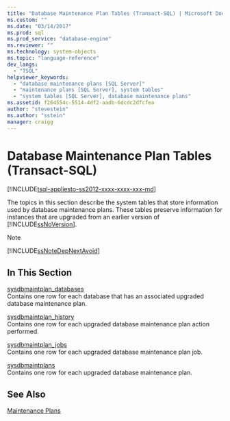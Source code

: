 ```yaml
---
title: "Database Maintenance Plan Tables (Transact-SQL) | Microsoft Docs"
ms.custom: ""
ms.date: "03/14/2017"
ms.prod: sql
ms.prod_service: "database-engine"
ms.reviewer: ""
ms.technology: system-objects
ms.topic: "language-reference"
dev_langs: 
  - "TSQL"
helpviewer_keywords: 
  - "database maintenance plans [SQL Server]"
  - "maintenance plans [SQL Server], system tables"
  - "system tables [SQL Server], database maintenance plans"
ms.assetid: f264554c-5514-4df2-aadb-6dcdc2dfcfea
author: "stevestein"
ms.author: "sstein"
manager: craigg
---
```

# Database Maintenance Plan Tables (Transact-SQL)
[!INCLUDE[tsql-appliesto-ss2012-xxxx-xxxx-xxx-md](../../includes/tsql-appliesto-ss2012-xxxx-xxxx-xxx-md.md)]

  The topics in this section describe the system tables that store information used by database maintenance plans. These tables preserve information for instances that are upgraded from an earlier version of [!INCLUDE[ssNoVersion](../../includes/ssnoversion-md.md)].  
  
> [!NOTE]  
>  [!INCLUDE[ssNoteDepNextAvoid](../../includes/ssnotedepnextavoid-md.md)]  
  
## In This Section  
 [sysdbmaintplan_databases](../../relational-databases/system-tables/sysdbmaintplan-databases-transact-sql.md)  
 Contains one row for each database that has an associated upgraded database maintenance plan.  
  
 [sysdbmaintplan_history](../../relational-databases/system-tables/sysdbmaintplan-history-transact-sql.md)  
 Contains one row for each upgraded database maintenance plan action performed.  
  
 [sysdbmaintplan_jobs](../../relational-databases/system-tables/sysdbmaintplan-jobs-transact-sql.md)  
 Contains one row for each upgraded database maintenance plan job.  
  
 [sysdbmaintplans](../../relational-databases/system-tables/sysdbmaintplans-transact-sql.md)  
 Contains one row for each upgraded database maintenance plan.  
  
## See Also  
 [Maintenance Plans](../../relational-databases/maintenance-plans/maintenance-plans.md)  
  
  
